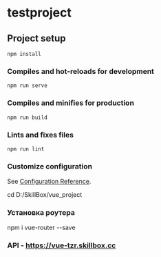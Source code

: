 # testproject

## Project setup
```
npm install
```

### Compiles and hot-reloads for development
```
npm run serve
```

### Compiles and minifies for production
```
npm run build
```

### Lints and fixes files
```
npm run lint
```

### Customize configuration
See [Configuration Reference](https://cli.vuejs.org/config/).

cd D:/SkillBox/vue_project

### Установка роутера
npm i vue-router --save

### API - https://vue-tzr.skillbox.cc
